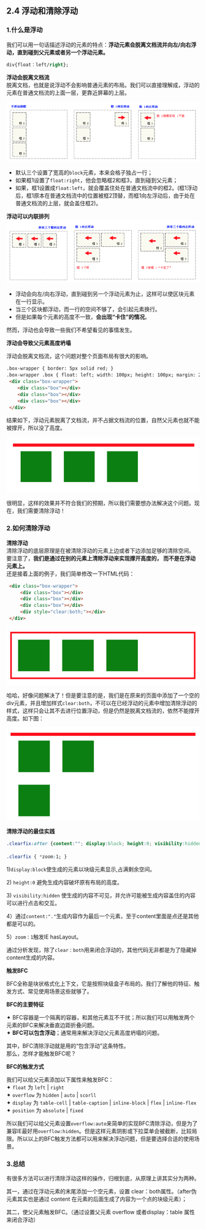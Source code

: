 ## 2.4 浮动和清除浮动

### 1.什么是浮动

我们可以用一句话描述浮动的元素的特点：**浮动元素会脱离文档流并向左/向右浮动，直到碰到父元素或者另一个浮动元素。**

```css
div{float：left/right};
```

**浮动会脱离文档流**  
脱离文档，也就是说浮动不会影响普通元素的布局。我们可以直接理解成，浮动的元素在普通文档流的上面一层，更靠近屏幕的上层。

![](/assets/pic/float1.png)

* 默认三个设置了宽高的`block`元素，本来会格子独占一行；
* 如果框1设置了`float:right`，他会忽略框2和框3，直到碰到父元素；
* 如果，框1设置成`float:left`，就会覆盖住处在普通文档流中的框2。\(框1浮动后，框1原本在普通文档流中的位置被框2顶替，而框1向左浮动后，由于处在普通文档流的上层，就会盖住框2\)。

**浮动可以内联排列**  
![](/assets/pic/float2.png)

* 浮动会向左/向右浮动，直到碰到另一个浮动元素为止，这样可以使区块元素在一行显示。
* 当三个区块都浮动，而一行的空间不够了，会引起元素换行。
* 但是如果每个元素的高度不一致，**会出现“卡住”的情况**。

然而，浮动也会导致一些我们不希望看见的事情发生。

**浮动会导致父元素高度坍塌**

浮动会脱离文档流，这个问题对整个页面布局有很大的影响。

```html
.box-wrapper { border: 5px solid red; } 
.box-wrapper .box { float: left; width: 100px; height: 100px; margin: 20px; background-color: green; } 
 <div class="box-wrapper"> 
    <div class="box"></div>
    <div class="box"></div>
    <div class="box"></div> 
 </div>
```

结果如下，浮动元素脱离了文档流，并不占据文档流的位置，自然父元素也就不能被撑开，所以没了高度。

![](/assets/pic/float3.png)

很明显，这样的效果并不符合我们的预期，所以我们需要想办法解决这个问题。现在，我们需要清除浮动！

### 2.如何清除浮动

**清除浮动**  
清除浮动的底层原理是在被清除浮动的元素上边或者下边添加足够的清除空间。  
要注意了，**我们是通过在别的元素上清除浮动来实现撑开高度的， 而不是在浮动元素上。**  
还是接着上面的例子，我们简单修改一下HTML代码：

```html
 <div class="box-wrapper">
     <div class="box"></div>
     <div class="box"></div>
     <div class="box"></div>
     <div style="clear:both;"></div>
 </div>
```

![](/assets/pic/float4.png)

哈哈，好像问题解决了！但是要注意的是，我们是在原来的页面中添加了一个空的div元素，并且增加样式`clear:both`，不可以在已经浮动的元素中增加清除浮动的样式，这样只会让其不去进行位置浮动，但是仍然是脱离文档流的，依然不能撑开高度。如下图：

![](/assets/pic/float5.png)

**清除浮动的最佳实践**

```css
.clearfix:after {content:""; display:block; height:0; visibility:hidden; clear:both; }

.clearfix { *zoom:1; }
```

1\)`display:block`使生成的元素以块级元素显示,占满剩余空间。

2\) `height:0` 避免生成内容破坏原有布局的高度。

3\) `visibility:hidden` 使生成的内容不可见，并允许可能被生成内容盖住的内容可以进行点击和交互。

4）通过`content:"."`生成内容作为最后一个元素，至于content里面是点还是其他都是可以的。

5）`zoom：1`触发IE hasLayout。

通过分析发现，除了`clear：both`用来闭合浮动的，其他代码无非都是为了隐藏掉content生成的内容。

**触发BFC**

BFC全称是块状格式化上下文，它是按照块级盒子布局的。我们了解他的特征、触发方式、常见使用场景这些就够了。

**BFC的主要特征**

✦ BFC容器是一个隔离的容器，和其他元素互不干扰；所以我们可以用触发两个元素的BFC来解决垂直边距折叠问题。  
✦ **BFC可以包含浮动**；通常用来解决浮动父元素高度坍塌的问题。

其中，BFC清除浮动就是用的“包含浮动”这条特性。  
那么，怎样才能触发BFC呢？

**BFC的触发方式**

我们可以给父元素添加以下属性来触发BFC：  
✦ `float` 为 `left` \| `right`  
✦ `overflow` 为 `hidden` \| `auto` \| `scorll`  
✦ `display` 为 `table-cell` \| `table-caption` \| `inline-block` \| `flex` \| `inline-flex`  
✦ `position` 为 `absolute` \| `fixed`

所以我们可以给父元素设置`overflow:auto`来简单的实现BFC清除浮动，但是为了兼容IE最好用`overflow:hidden`。但是这样元素阴影或下拉菜单会被截断，比较局限。所以以上的BFC触发方法都可以用来解决浮动问题，但是要选择合适的使用场景。

### 3.总结

有很多方法可以进行清除浮动这样的操作，归根到底，从原理上讲其实分为两种。

其一，通过在浮动元素的末尾添加一个空元素，设置 clear：both属性。（after伪元素其实也是通过 content 在元素的后面生成了内容为一个点的块级元素）；

其二，使父元素触发BFC。（通过设置父元素 overflow 或者display：table 属性来闭合浮动）

